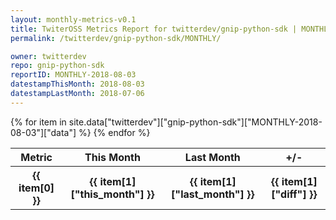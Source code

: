 ```yaml
---
layout: monthly-metrics-v0.1
title: TwiterOSS Metrics Report for twitterdev/gnip-python-sdk | MONTHLY-2018-08-03 | 2018-08-03
permalink: /twitterdev/gnip-python-sdk/MONTHLY/

owner: twitterdev
repo: gnip-python-sdk
reportID: MONTHLY-2018-08-03
datestampThisMonth: 2018-08-03
datestampLastMonth: 2018-07-06
---
```


<table style="width: 100%">
    <tr>
        <th>Metric</th>
        <th>This Month</th>
        <th>Last Month</th>
        <th>+/-</th>
    </tr>
    {% for item in site.data["twitterdev"]["gnip-python-sdk"]["MONTHLY-2018-08-03"]["data"] %}
    <tr>
        <th>{{ item[0] }}</th>
        <th>{{ item[1]["this_month"] }}</th>
        <th>{{ item[1]["last_month"] }}</th>
        <th>{{ item[1]["diff"] }}</th>
    </tr>
    {% endfor %}
</table>

